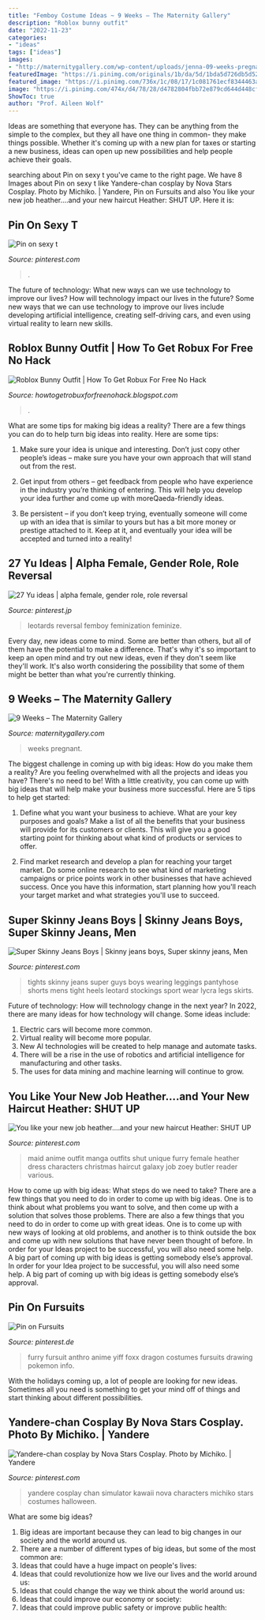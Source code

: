 ```yaml
---
title: "Femboy Costume Ideas ~ 9 Weeks – The Maternity Gallery"
description: "Roblox bunny outfit"
date: "2022-11-23"
categories:
- "ideas"
tags: ["ideas"]
images:
- "http://maternitygallery.com/wp-content/uploads/jenna-09-weeks-pregnant.jpg"
featuredImage: "https://i.pinimg.com/originals/1b/da/5d/1bda5d726db5d52d53ff797d0dba2214.jpg"
featured_image: "https://i.pinimg.com/736x/1c/08/17/1c081761ecf8344463ab885d94d22ede.jpg"
image: "https://i.pinimg.com/474x/d4/78/28/d4782804fbb72e879cd644d448cfb03c.jpg"
ShowToc: true
author: "Prof. Aileen Wolf"
---
```



Ideas are something that everyone has. They can be anything from the simple to the complex, but they all have one thing in common- they make things possible. Whether it's coming up with a new plan for taxes or starting a new business, ideas can open up new possibilities and help people achieve their goals.

	

		
searching about Pin on sexy t you've came to the right page. We have 8 Images about Pin on sexy t like Yandere-chan cosplay by Nova Stars Cosplay. Photo by Michiko. | Yandere, Pin on Fursuits and also You like your new job heather....and your new haircut Heather: SHUT UP. Here it is:
		
    
## Pin On Sexy T

<img loading=lazy src="https://i.pinimg.com/736x/1c/08/17/1c081761ecf8344463ab885d94d22ede.jpg" onerror="this.onerror=null;this.src='https://tse2.mm.bing.net/th?id=OIP.-zhbmyTQVr57uLkUy4lKggHaHa&amp;pid=15.1';" alt="Pin on sexy t">

_Source: pinterest.com_

>. 

	

The future of technology: What new ways can we use technology to improve our lives?
How will technology impact our lives in the future? Some new ways that we can use technology to improve our lives include developing artificial intelligence, creating self-driving cars, and even using virtual reality to learn new skills.

    
## Roblox Bunny Outfit | How To Get Robux For Free No Hack

<img loading=lazy src="https://pm1.narvii.com/7161/815fbd5a5c9e3913636222deef8de10d34584b37r1-720-1280v2_hq.jpg" onerror="this.onerror=null;this.src='https://tse3.mm.bing.net/th?id=OIP.5mwnWwGEqxBXiiifRu1ExQHaNK&amp;pid=15.1';" alt="Roblox Bunny Outfit | How To Get Robux For Free No Hack">

_Source: howtogetrobuxforfreenohack.blogspot.com_

>. 

	

What are some tips for making big ideas a reality?
There are a few things you can do to help turn big ideas into reality. Here are some tips:
1. Make sure your idea is unique and interesting. Don’t just copy other people’s ideas – make sure you have your own approach that will stand out from the rest.

2. Get input from others – get feedback from people who have experience in the industry you’re thinking of entering. This will help you develop your idea further and come up with moreQaeda-friendly ideas.

3. Be persistent – if you don’t keep trying, eventually someone will come up with an idea that is similar to yours but has a bit more money or prestige attached to it. Keep at it, and eventually your idea will be accepted and turned into a reality!

    
## 27 Yu Ideas | Alpha Female, Gender Role, Role Reversal

<img loading=lazy src="https://i.pinimg.com/474x/d4/78/28/d4782804fbb72e879cd644d448cfb03c.jpg" onerror="this.onerror=null;this.src='https://tse1.mm.bing.net/th?id=OIP.jciXPrTQhchn3vBVALSjKAAAAA&amp;pid=15.1';" alt="27 Yu ideas | alpha female, gender role, role reversal">

_Source: pinterest.jp_

>leotards reversal femboy feminization feminize. 

	

Every day, new ideas come to mind. Some are better than others, but all of them have the potential to make a difference. That's why it's so important to keep an open mind and try out new ideas, even if they don't seem like they'll work. It's also worth considering the possibility that some of them might be better than what you're currently thinking.

    
## 9 Weeks – The Maternity Gallery

<img loading=lazy src="http://maternitygallery.com/wp-content/uploads/jenna-09-weeks-pregnant.jpg" onerror="this.onerror=null;this.src='https://tse3.mm.bing.net/th?id=OIP.tVBysZrpa91JyRViHmnMgQHaNK&amp;pid=15.1';" alt="9 Weeks – The Maternity Gallery">

_Source: maternitygallery.com_

>weeks pregnant. 

	

The biggest challenge in coming up with big ideas: How do you make them a reality?
Are you feeling overwhelmed with all the projects and ideas you have? There's no need to be! With a little creativity, you can come up with big ideas that will help make your business more successful. Here are 5 tips to help get started: 
1. Define what you want your business to achieve. What are your key purposes and goals? Make a list of all the benefits that your business will provide for its customers or clients. This will give you a good starting point for thinking about what kind of products or services to offer. 

2. Find market research and develop a plan for reaching your target market. Do some online research to see what kind of marketing campaigns or price points work in other businesses that have achieved success. Once you have this information, start planning how you'll reach your target market and what strategies you'll use to succeed.

    
## Super Skinny Jeans Boys | Skinny Jeans Boys, Super Skinny Jeans, Men

<img loading=lazy src="https://i.pinimg.com/originals/1b/da/5d/1bda5d726db5d52d53ff797d0dba2214.jpg" onerror="this.onerror=null;this.src='https://tse3.mm.bing.net/th?id=OIP.it97umzx6lgyqNAr2G988gHaJ4&amp;pid=15.1';" alt="Super Skinny Jeans Boys | Skinny jeans boys, Super skinny jeans, Men">

_Source: pinterest.com_

>tights skinny jeans super guys boys wearing leggings pantyhose shorts mens tight heels leotard stockings sport wear lycra legs skirts. 

	

Future of technology: How will technology change in the next year?
In 2022, there are many ideas for how technology will change. Some ideas include:
1. Electric cars will become more common.
2. Virtual reality will become more popular. 
3. New AI technologies will be created to help manage and automate tasks. 
4. There will be a rise in the use of robotics and artificial intelligence for manufacturing and other tasks. 
5. The uses for data mining and machine learning will continue to grow.

    
## You Like Your New Job Heather....and Your New Haircut Heather: SHUT UP

<img loading=lazy src="https://i.pinimg.com/originals/6c/c8/68/6cc868c65008b95a48a72dfcae80828c.png" onerror="this.onerror=null;this.src='https://tse4.mm.bing.net/th?id=OIP.VPzDNtbEyEKYUqKMSiU5lgHaPz&amp;pid=15.1';" alt="You like your new job heather....and your new haircut Heather: SHUT UP">

_Source: pinterest.com_

>maid anime outfit manga outfits shut unique furry female heather dress characters christmas haircut galaxy job zoey butler reader various. 

	

How to come up with big ideas: What steps do we need to take?
There are a few things that you need to do in order to come up with big ideas. One is to think about what problems you want to solve, and then come up with a solution that solves those problems. There are also a few things that you need to do in order to come up with great ideas. One is to come up with new ways of looking at old problems, and another is to think outside the box and come up with new solutions that have never been thought of before. In order for your Ideas project to be successful, you will also need some help. A big part of coming up with big ideas is getting somebody else’s approval. In order for your Idea project to be successful, you will also need some help. A big part of coming up with big ideas is getting somebody else’s approval.

    
## Pin On Fursuits

<img loading=lazy src="https://i.pinimg.com/736x/a2/76/82/a276821a618d5a910701d7191fe5edc1--fursuit-girl-furry-art.jpg" onerror="this.onerror=null;this.src='https://tse1.mm.bing.net/th?id=OIP.C0_Sr8nAcfsT6I87hkCRuQHaLH&amp;pid=15.1';" alt="Pin on Fursuits">

_Source: pinterest.de_

>furry fursuit anthro anime yiff foxx dragon costumes fursuits drawing pokemon info. 

	

With the holidays coming up, a lot of people are looking for new ideas. Sometimes all you need is something to get your mind off of things and start thinking about different possibilities. 

    
## Yandere-chan Cosplay By Nova Stars Cosplay. Photo By Michiko. | Yandere

<img loading=lazy src="https://i.pinimg.com/originals/55/dc/35/55dc3525bcac8287c62eb8c6db0bbb7b.png" onerror="this.onerror=null;this.src='https://tse4.mm.bing.net/th?id=OIP.Fwq4Oi5BUlFg4461IvNoxwHaLN&amp;pid=15.1';" alt="Yandere-chan cosplay by Nova Stars Cosplay. Photo by Michiko. | Yandere">

_Source: pinterest.com_

>yandere cosplay chan simulator kawaii nova characters michiko stars costumes halloween. 

	

What are some big ideas?
1. Big ideas are important because they can lead to big changes in our society and the world around us.
2. There are a number of different types of big ideas, but some of the most common are: 
3. Ideas that could have a huge impact on people's lives: 
4. Ideas that could revolutionize how we live our lives and the world around us: 
5. Ideas that could change the way we think about the world around us: 
6. Ideas that could improve our economy or society: 
7. Ideas that could improve public safety or improve public health: 



